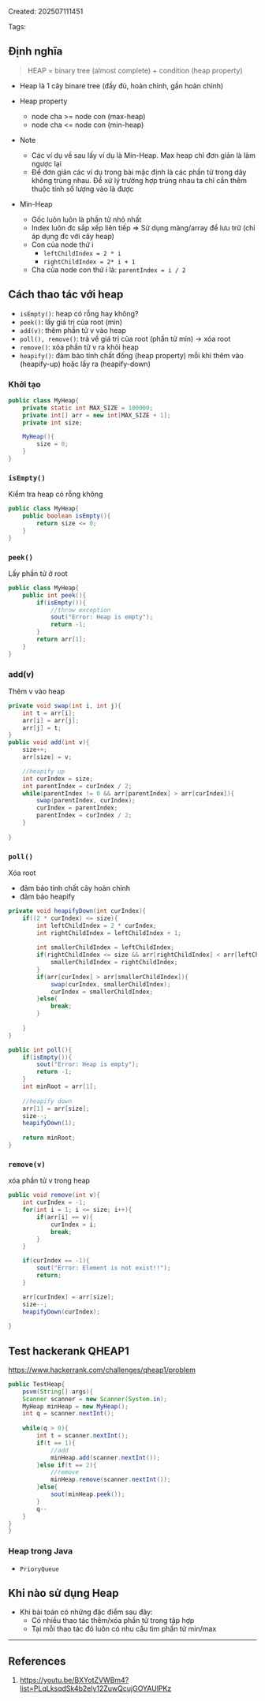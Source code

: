 Created: 202507111451

Tags: 

## Định nghĩa
> HEAP = binary tree (almost complete) + condition (heap property)

- Heap là 1 cây binare tree (đầy đủ, hoàn chỉnh, gần hoàn chỉnh)
- Heap property
	- node cha >= node con (max-heap)
	- node cha <= node con (min-heap)

- Note
	- Các ví dụ về sau lấy ví dụ là Min-Heap. Max heap chỉ đơn giản là làm ngược lại
	- Để đơn giản các ví dụ trong bài mặc định là các phần tử trong dãy không trùng nhau. Để xử lý trường hợp trùng nhau ta chỉ cần thêm thuộc tính số lượng vào là được

- Min-Heap
	- Gốc luôn luôn là phần tử nhỏ nhất
	- Index luôn đc sắp xếp liên tiếp => Sử dụng mảng/array để lưu trữ (chỉ áp dụng đc với cây heap)
	- Con của node thứ i
		- `leftChildIndex = 2 * i`
		- `rightChildIndex = 2* i + 1`
	- Cha của node con thứ i là: `parentIndex = i / 2`

## Cách thao tác với heap
- `isEmpty()`: heap có rỗng hay không?
- `peek()`: lấy giá trị của root (min)
- `add(v)`: thêm phần tử v vào heap
- `poll(), remove()`: trả về giá trị của root (phần tử min) -> xóa root
- `remove()`: xóa phần tử v ra khỏi heap
- `heapify()`: đảm bảo tính chất đống (heap property) mỗi khi thêm vào (heapify-up) hoặc lấy ra (heapify-down)

### Khởi tạo
```java
public class MyHeap{
	private static int MAX_SIZE = 100000;
	private int[] arr = new int[MAX_SIZE + 1];
	private int size;

	MyHeap(){
		size = 0;
	}
}
```

### `isEmpty()`
Kiểm tra heap có rỗng không

```java
public class MyHeap{
	public boolean isEmpty(){
		return size <= 0;
	}
}
```

### `peek()`
Lấy phần tử ở root

```java
public class MyHeap{
	public int peek(){
		if(isEmpty()){
			//throw exception
			sout("Error: Heap is empty");
			return -1;
		}
		return arr[1];
	}
}
```

### add(v)
Thêm v vào heap

```java
private void swap(int i, int j){
	int t = arr[i];
	arr[i] = arr[j];
	arr[j] = t;
}
public void add(int v){
	size++;
	arr[size] = v;

	//heapify up
	int curIndex = size;
	int parentIndex = curIndex / 2;
	while(parentIndex != 0 && arr[parentIndex] > arr[curIndex]){
		swap(parentIndex, curIndex);
		curIndex = parentIndex;
		parentIndex = curIndex / 2;
	}
	
}
```

### `poll()`
Xóa root

- đảm bảo tính chất cây hoàn chỉnh
- đảm bảo heapify 

```java
private void heapifyDown(int curIndex){
	if((2 * curIndex) <= size){
		int leftChildIndex = 2 * curIndex;
		int rightChildIndex = leftChildIndex + 1;
		
		int smallerChildIndex = leftChildIndex;
		if(rightChildIndex <= size && arr[rightChildIndex] < arr[leftChildIndex]){
			smallerChildIndex = rightChildIndex;
		}
		if(arr[curIndex] > arr[smallerChildIndex]){
			swap(curIndex, smallerChildIndex);
			curIndex = smallerChildIndex;
		}else{
			break;
		}
		
	}
}

public int poll(){
	if(isEmpty()){
		sout("Error: Heap is empty");
		return -1;
	}
	int minRoot = arr[1];
	
	//heapify down
	arr[1] = arr[size];
	size--;
	heapifyDown(1);
	
	return minRoot;
}
```

### `remove(v)`
xóa phần tử v trong heap

```java
public void remove(int v){
	int curIndex = -1;
	for(int i = 1; i <= size; i++){
		if(arr[i] == v){
			curIndex = i;
			break;
		}
	}

	if(curIndex == -1){
		sout("Error: Element is not exist!!");
		return;
	}

	arr[curIndex] = arr[size];
	size--;
	heapifyDown(curIndex);
	
}

```

## Test hackerank QHEAP1
https://www.hackerrank.com/challenges/qheap1/problem

```java
public TestHeap{
	psvm(String[] args){
	Scanner scanner = new Scanner(System.in);
	MyHeap minHeap = new MyHeap();
	int q = scanner.nextInt();
	
	while(q > 0){
		int t = scanner.nextInt();
		if(t == 1){
			//add
			minHeap.add(scanner.nextInt());
		}else if(t == 2){
			//remove
			minHeap.remove(scanner.nextInt());
		}else{
			sout(minHeap.peek());
		}
		q--
	}
}
}

```

### Heap trong Java
- `PrioryQueue`

## Khi nào sử dụng Heap
- Khi bài toán có những đặc điểm sau đây:
	- Có nhiều thao tác thêm/xóa phần tử trong tập hợp
	- Tại mỗi thao tác đó luôn có nhu cầu tìm phần tử min/max

-----
## References
1. https://youtu.be/BXYotZVWBm4?list=PLqLksqdSk4b2ely12ZuwQcujGOYAUlPKz

